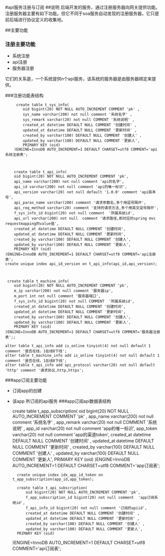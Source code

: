#api服务注册与订阅
##说明
后端开发的服务，通过注册服务器向网关提供功能。注册服务器主要有如下功能。但它不同于soa服务自动发现的注册服务器，它只是前后端进行协议定义的收集地。


##主要功能
### 注册主要功能

- 系统注册
- api注册
- 服务器注册


它们的关系是，一个系统提供n个api服务，该系统的服务器是由服务器绑定来提供。

###注册功能表结构


         create table t_sys_info(
			oid bigint(20) NOT NULL AUTO_INCREMENT COMMENT 'pk' ,
			sys_name varchar(200) not null comment '系统名字' ,
			sys_remark varchar(20) not null COMMENT '系统说明' ,
			created_at datetime DEFAULT NULL COMMENT '创建时间' ,
	 		updated_at datetime DEFAULT NULL COMMENT '更新时间' ,
	  		created_by varchar(100) DEFAULT NULL COMMENT '创建人' ,
	  		updated_by varchar(100) DEFAULT NULL COMMENT '更新人',
	  		PRIMARY KEY (oid)
		)ENGINE=InnoDB AUTO_INCREMENT=1 DEFAULT CHARSET=utf8 COMMENT='api系统注册表';
		
		
	
		create table t_api_info(
    	oid bigint(20) NOT NULL AUTO_INCREMENT COMMENT 'pk',
		api_name varchar(200) not null comment 'api的名字',
    	api_id varchar(200) not null comment 'api的唯一标识',
		api_version varchar(20) not null default '1.0.0' comment 'api版本号', 
		api_paras_name varchar(200) comment '请求参数名,多个用逗号隔开',
		api_req_method varchar(20) comment '支持的请求方法,多个用英文逗号隔开', 
		f_sys_info_id bigint(20) not null comment  '所属系统id',
		api_url varchar(200) not null  comment '请求路径,即对应的spring mvc requestmapping的value值',
		created_at datetime DEFAULT NULL COMMENT '创建时间',
 		updated_at datetime DEFAULT NULL COMMENT '更新时间',
  		created_by varchar(100) DEFAULT NULL COMMENT '创建人',
  		updated_by varchar(100) DEFAULT NULL COMMENT '更新人',
  		PRIMARY KEY (oid)  	
    )ENGINE=InnoDB AUTO_INCREMENT=1 DEFAULT CHARSET=utf8 COMMENT='api注册表';
	create unique index api_id_version on t_api_info(api_id,api_version);
	
	

	 create table t_machine_info(
    	oid bigint(20) NOT NULL AUTO_INCREMENT COMMENT 'pk',
    	m_ip varchar(200) not null comment '服务器ip',
		m_port int not null comment '服务器端口',  
		f_sys_info_id bigint(20) not null COMMENT  '所属系统id',
		created_at datetime DEFAULT NULL COMMENT '创建时间',
 		updated_at datetime DEFAULT NULL COMMENT '更新时间',
  		created_by varchar(100) DEFAULT NULL COMMENT '创建人',
  		updated_by varchar(100) DEFAULT NULL COMMENT '更新人',
  		PRIMARY KEY (oid)  	
    )ENGINE=InnoDB AUTO_INCREMENT=1 DEFAULT CHARSET=utf8 COMMENT='服务器注册表';;

	alter table t_api_info add is_online tinyint(4) not null default 1 comment '是否在线，1在线0下线';
	alter table t_machine_info add is_online tinyint(4) not null default 1 comment '是否在线，1在线0下线';
	alter table t_api_info add api_protocol varchar(20) not null default 'http' comment '请求协议,http,https';

###app订阅主要功能

- 订阅app的创建
- 该app 所订阅的api服务
###app订阅api数据表结构

    create table t_app_subscription(
			oid bigint(20) NOT NULL AUTO_INCREMENT COMMENT 'pk' ,
			app_name varchar(200) not null comment '系统名字' ,
			app_remark varchar(20) not null COMMENT '系统说明' ,
			app_id  varchar(20) not null comment 'app的唯一标识',
			app_token varchar(20) not null comment 'app的渠道token',
			created_at datetime DEFAULT NULL COMMENT '创建时间' ,
	 		updated_at datetime DEFAULT NULL COMMENT '更新时间' ,
	  		created_by varchar(100) DEFAULT NULL COMMENT '创建人' ,
	  		updated_by varchar(100) DEFAULT NULL COMMENT '更新人',
	  		PRIMARY KEY (oid)
		)ENGINE=InnoDB AUTO_INCREMENT=1 DEFAULT CHARSET=utf8 COMMENT='app订阅表';
	
		create unique index idx_app_id_token on t_app_subscription(app_id,app_token);

		create table t_api_subscription(
			oid bigint(20) NOT NULL AUTO_INCREMENT COMMENT 'pk',
			f_app_subscription_id bigint(20) not null comment  'app订阅系统id',
			f_api_info_id bigint(20) not null comment '订阅的apiid',
			created_at datetime DEFAULT NULL COMMENT '创建时间' ,
	 		updated_at datetime DEFAULT NULL COMMENT '更新时间' ,
	  		created_by varchar(100) DEFAULT NULL COMMENT '创建人' ,
	  		updated_by varchar(100) DEFAULT NULL COMMENT '更新人',
  		PRIMARY KEY (oid)  	
    )ENGINE=InnoDB AUTO_INCREMENT=1 DEFAULT CHARSET=utf8 COMMENT='api订阅表';
